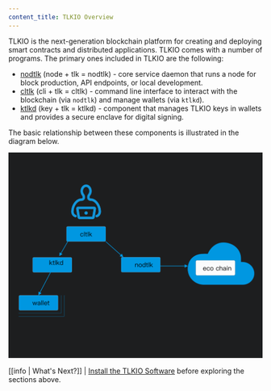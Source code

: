 ```yaml
---
content_title: TLKIO Overview
---
```


TLKIO is the next-generation blockchain platform for creating and deploying smart contracts and distributed applications. TLKIO comes with a number of programs. The primary ones included in TLKIO are the following:

* [nodtlk](01_nodtlk/index.md) (node + tlk = nodtlk)  - core service daemon that runs a node for block production, API endpoints, or local development.
* [cltlk](02_cltlk/index.md) (cli + tlk = cltlk) - command line interface to interact with the blockchain (via `nodtlk`) and manage wallets (via `ktlkd`).
* [ktlkd](03_ktlkd/index.md) (key + tlk = ktlkd) - component that manages TLKIO keys in wallets and provides a secure enclave for digital signing.

The basic relationship between these components is illustrated in the diagram below.

![TLKIO components](./images/ecochain_component.jpg)

[[info | What's Next?]]
| [Install the TLKIO Software](00_install/index.md) before exploring the sections above.
